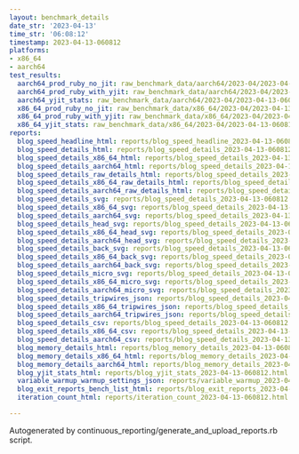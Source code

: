 ```yaml
---
layout: benchmark_details
date_str: '2023-04-13'
time_str: '06:08:12'
timestamp: 2023-04-13-060812
platforms:
- x86_64
- aarch64
test_results:
  aarch64_prod_ruby_no_jit: raw_benchmark_data/aarch64/2023-04/2023-04-13-060812_basic_benchmark_aarch64_prod_ruby_no_jit.json
  aarch64_prod_ruby_with_yjit: raw_benchmark_data/aarch64/2023-04/2023-04-13-060812_basic_benchmark_aarch64_prod_ruby_with_yjit.json
  aarch64_yjit_stats: raw_benchmark_data/aarch64/2023-04/2023-04-13-060812_basic_benchmark_aarch64_yjit_stats.json
  x86_64_prod_ruby_no_jit: raw_benchmark_data/x86_64/2023-04/2023-04-13-060812_basic_benchmark_x86_64_prod_ruby_no_jit.json
  x86_64_prod_ruby_with_yjit: raw_benchmark_data/x86_64/2023-04/2023-04-13-060812_basic_benchmark_x86_64_prod_ruby_with_yjit.json
  x86_64_yjit_stats: raw_benchmark_data/x86_64/2023-04/2023-04-13-060812_basic_benchmark_x86_64_yjit_stats.json
reports:
  blog_speed_headline_html: reports/blog_speed_headline_2023-04-13-060812.html
  blog_speed_details_html: reports/blog_speed_details_2023-04-13-060812.html
  blog_speed_details_x86_64_html: reports/blog_speed_details_2023-04-13-060812.x86_64.html
  blog_speed_details_aarch64_html: reports/blog_speed_details_2023-04-13-060812.aarch64.html
  blog_speed_details_raw_details_html: reports/blog_speed_details_2023-04-13-060812.raw_details.html
  blog_speed_details_x86_64_raw_details_html: reports/blog_speed_details_2023-04-13-060812.x86_64.raw_details.html
  blog_speed_details_aarch64_raw_details_html: reports/blog_speed_details_2023-04-13-060812.aarch64.raw_details.html
  blog_speed_details_svg: reports/blog_speed_details_2023-04-13-060812.svg
  blog_speed_details_x86_64_svg: reports/blog_speed_details_2023-04-13-060812.x86_64.svg
  blog_speed_details_aarch64_svg: reports/blog_speed_details_2023-04-13-060812.aarch64.svg
  blog_speed_details_head_svg: reports/blog_speed_details_2023-04-13-060812.head.svg
  blog_speed_details_x86_64_head_svg: reports/blog_speed_details_2023-04-13-060812.x86_64.head.svg
  blog_speed_details_aarch64_head_svg: reports/blog_speed_details_2023-04-13-060812.aarch64.head.svg
  blog_speed_details_back_svg: reports/blog_speed_details_2023-04-13-060812.back.svg
  blog_speed_details_x86_64_back_svg: reports/blog_speed_details_2023-04-13-060812.x86_64.back.svg
  blog_speed_details_aarch64_back_svg: reports/blog_speed_details_2023-04-13-060812.aarch64.back.svg
  blog_speed_details_micro_svg: reports/blog_speed_details_2023-04-13-060812.micro.svg
  blog_speed_details_x86_64_micro_svg: reports/blog_speed_details_2023-04-13-060812.x86_64.micro.svg
  blog_speed_details_aarch64_micro_svg: reports/blog_speed_details_2023-04-13-060812.aarch64.micro.svg
  blog_speed_details_tripwires_json: reports/blog_speed_details_2023-04-13-060812.tripwires.json
  blog_speed_details_x86_64_tripwires_json: reports/blog_speed_details_2023-04-13-060812.x86_64.tripwires.json
  blog_speed_details_aarch64_tripwires_json: reports/blog_speed_details_2023-04-13-060812.aarch64.tripwires.json
  blog_speed_details_csv: reports/blog_speed_details_2023-04-13-060812.csv
  blog_speed_details_x86_64_csv: reports/blog_speed_details_2023-04-13-060812.x86_64.csv
  blog_speed_details_aarch64_csv: reports/blog_speed_details_2023-04-13-060812.aarch64.csv
  blog_memory_details_html: reports/blog_memory_details_2023-04-13-060812.html
  blog_memory_details_x86_64_html: reports/blog_memory_details_2023-04-13-060812.x86_64.html
  blog_memory_details_aarch64_html: reports/blog_memory_details_2023-04-13-060812.aarch64.html
  blog_yjit_stats_html: reports/blog_yjit_stats_2023-04-13-060812.html
  variable_warmup_warmup_settings_json: reports/variable_warmup_2023-04-13-060812.warmup_settings.json
  blog_exit_reports_bench_list_html: reports/blog_exit_reports_2023-04-13-060812.bench_list.html
  iteration_count_html: reports/iteration_count_2023-04-13-060812.html

---
```

Autogenerated by continuous_reporting/generate_and_upload_reports.rb script.
